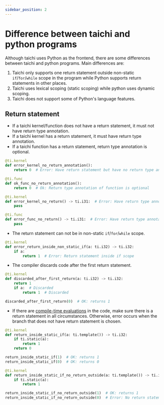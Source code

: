 ```yaml
---
sidebar_position: 2
---
```


# Difference between taichi and python programs

Although taichi uses Python as the frontend, there are some differences between taichi and python programs.
Main differences are:

1. Taichi only supports one return statement outside non-static `if`/`for`/`while` scope in the program while Python supports return statements in other places.
2. Taichi uses lexical scoping (static scoping) while python uses dynamic scoping.
3. Taichi does not support some of Python's language features.

## Return statement

- If a taichi kernel/function does not have a return statement, it must not have return type annotation.
- If a taichi kernel has a return statement, it must have return type annotation.
- If a taichi function has a return statement, return type annotation is optional.

```python {3, 7, 10, 14}
@ti.kernel
def error_kernel_no_return_annotation():
    return 0  # Error: Have return statement but have no return type annotation

@ti.func
def ok_func_no_return_annotation():
    return 0  # Ok: Return type annotation of function is optional

@ti.kernel
def error_kernel_no_return() -> ti.i31:  # Error: Have return type annotation but have no return statement
    pass

@ti.func
def error_func_no_return() -> ti.i31:  # Error: Have return type annotation but have no return statement
    pass
```

- The return statement can not be in non-static `if`/`for`/`while` scope.

```python {4}
@ti.kernel
def error_return_inside_non_static_if(a: ti.i32) -> ti.i32:
    if a:
        return 1  # Error: Return statement inside if scope
```

- The compiler discards code after the first return statement.

```python {4}
@ti.kernel
def discarded_after_first_return(a: ti.i32) -> ti.i32:
    return 1
    if a:  # Discarded
        return 1  # Discarded

discarded_after_first_return(0)  # OK: returns 1
```
- If there are [compile-time evaluations](/lang/articles/advanced/meta#compile-time-evaluations) in the code, make sure there is a return statement in all circumstances.
Otherwise, error occurs when the branch that does not have return statement is chosen.
```python {7-8, 15-16}
@ti.kernel
def return_inside_static_if(a: ti.template()) -> ti.i32:
    if ti.static(a):
        return 1
    return 0

return_inside_static_if(1)  # OK: returns 1
return_inside_static_if(0)  # OK: returns 0

@ti.kernel
def return_inside_static_if_no_return_outside(a: ti.template()) -> ti.i32:
    if ti.static(a):
        return 1

return_inside_static_if_no_return_outside(1)  # OK: returns 1
return_inside_static_if_no_return_outside(0)  # Error: No return statement
```
